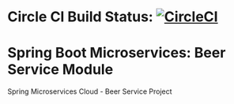 # Circle CI Build Status: [![CircleCI](https://circleci.com/gh/crpdev/mssc-beer-service.svg?style=svg)](https://circleci.com/gh/crpdev/mssc-beer-service)

# Spring Boot Microservices: Beer Service Module
Spring Microservices Cloud - Beer Service Project
